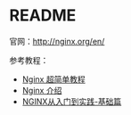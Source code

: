 # README

官网：http://nginx.org/en/

参考教程：

-   [Nginx 超简单教程](https://blog.51cto.com/u_13929722/3443948)
-   [Nginx 介绍 ](https://cloud.tencent.com/developer/article/1842264)
-   [NGINX从入门到实践-基础篇](https://xie.infoq.cn/article/3e2e5160015f5757dd8fa28a1)